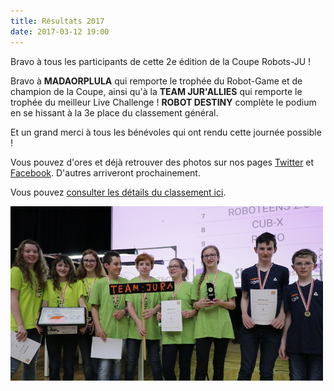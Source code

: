 ```yaml
---
title: Résultats 2017
date: 2017-03-12 19:00
---
```


Bravo à tous les participants de cette 2e édition de la Coupe Robots-JU !

Bravo à **MADAORPLULA** qui remporte le trophée du Robot-Game et de champion de la Coupe, ainsi qu'à la **TEAM JUR'ALLIES** qui remporte le trophée du meilleur Live Challenge !
**ROBOT DESTINY** complète le podium en se hissant à la 3e place du classement général.

Et un grand merci à tous les bénévoles qui ont rendu cette journée possible !

Vous pouvez d'ores et déjà retrouver des photos sur nos pages [Twitter](https://twitter.com/CoupeRobotsJU) et [Facebook](https://www.facebook.com/Coupe-Robots-JU-680197138827496/).
D'autres arriveront prochainement.

Vous pouvez [consulter les détails du classement ici](/resultats).

[![Photo des champions](/media/photos/champions-2017.jpg)](https://twitter.com/CoupeRobotsJU/status/840714739978240000)
